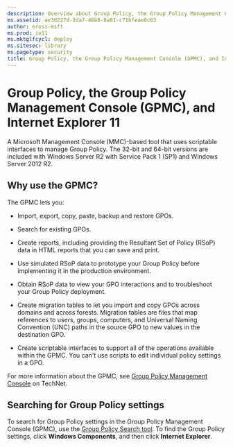 ```yaml
---
description: Overview about Group Policy, the Group Policy Management Console (GPMC), and Internet Explorer 11
ms.assetid: ae3d227d-3da7-46b8-8a61-c71bfeae0c63
author: eross-msft
ms.prod: ie11
ms.mktglfcycl: deploy
ms.sitesec: library
ms.pagetype: security 
title: Group Policy, the Group Policy Management Console (GPMC), and Internet Explorer 11 (Internet Explorer 11 for IT Pros)
---
```


# Group Policy, the Group Policy Management Console (GPMC), and Internet Explorer 11
A Microsoft Management Console (MMC)-based tool that uses scriptable interfaces to manage Group Policy. The 32-bit and 64-bit versions are included with Windows Server R2 with Service Pack 1 (SP1) and Windows Server 2012 R2.

## Why use the GPMC?
The GPMC lets you:

-   Import, export, copy, paste, backup and restore GPOs.

-   Search for existing GPOs.

-   Create reports, including providing the Resultant Set of Policy (RSoP) data in HTML reports that you can save and print.

-   Use simulated RSoP data to prototype your Group Policy before implementing it in the production environment.

-   Obtain RSoP data to view your GPO interactions and to troubleshoot your Group Policy deployment.

-   Create migration tables to let you import and copy GPOs across domains and across forests. Migration tables are files that map references to users, groups, computers, and Universal Naming Convention (UNC) paths in the source GPO to new values in the destination GPO.

-   Create scriptable interfaces to support all of the operations available within the GPMC. You can't use scripts to edit individual policy settings in a GPO.

For more information about the GPMC, see [Group Policy Management Console](http://go.microsoft.com/fwlink/p/?LinkId=214515) on TechNet.

## Searching for Group Policy settings
To search for Group Policy settings in the Group Policy Management Console (GPMC), use the [Group Policy Search tool](http://go.microsoft.com/fwlink/p/?LinkId=279857). To find the Group Policy settings, click **Windows Components**, and then click **Internet Explorer**.

 

 



